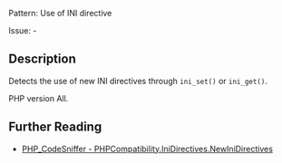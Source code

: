 Pattern: Use of INI directive

Issue: -

## Description

Detects the use of new INI directives through `ini_set()` or `ini_get()`.

PHP version All.

## Further Reading

* [PHP_CodeSniffer - PHPCompatibility.IniDirectives.NewIniDirectives](https://github.com/PHPCompatibility/PHPCompatibility/tree/develop/PHPCompatibility/Sniffs/IniDirectives/NewIniDirectivesSniff.php)